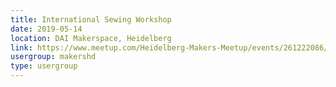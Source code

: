 ```yaml
---
title: International Sewing Workshop
date: 2019-05-14
location: DAI Makerspace, Heidelberg
link: https://www.meetup.com/Heidelberg-Makers-Meetup/events/261222086/
usergroup: makershd
type: usergroup
---
```

